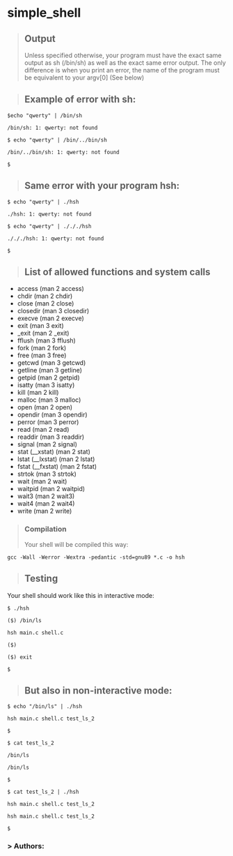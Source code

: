 # simple_shell
> ##  Output
> Unless specified otherwise, your program must have the exact same output as sh (/bin/sh) as well as the exact same error output.
The only difference is when you print an error, the name of the program must be equivalent to your argv[0] (See below)

> ## Example of error with sh:

` $echo "qwerty" | /bin/sh `

` /bin/sh: 1: qwerty: not found `

` $ echo "qwerty" | /bin/../bin/sh `

` /bin/../bin/sh: 1: qwerty: not found `

` $ `

> ## Same error with your program hsh:

` $ echo "qwerty" | ./hsh `

` ./hsh: 1: qwerty: not found `

` $ echo "qwerty" | ./././hsh `

` ./././hsh: 1: qwerty: not found `

` $  `

> ## List of allowed functions and system calls
- access (man 2 access)
- chdir (man 2 chdir)
- close (man 2 close)
- closedir (man 3 closedir)
- execve (man 2 execve)
- exit (man 3 exit)
- _exit (man 2 _exit)
- fflush (man 3 fflush)
- fork (man 2 fork)
- free (man 3 free)
- getcwd (man 3 getcwd)
- getline (man 3 getline)
- getpid (man 2 getpid)
- isatty (man 3 isatty)
- kill (man 2 kill)
- malloc (man 3 malloc)
- open (man 2 open)
- opendir (man 3 opendir)
- perror (man 3 perror)
- read (man 2 read)
- readdir (man 3 readdir)
- signal (man 2 signal)
- stat (__xstat) (man 2 stat)
- lstat (__lxstat) (man 2 lstat)
- fstat (__fxstat) (man 2 fstat)
- strtok (man 3 strtok)
- wait (man 2 wait)
- waitpid (man 2 waitpid)
- wait3 (man 2 wait3)
- wait4 (man 2 wait4)
- write (man 2 write)


> ### Compilation
> 
> Your shell will be compiled this way:

` gcc -Wall -Werror -Wextra -pedantic -std=gnu89 *.c -o hsh `

> ## Testing
 
Your shell should work like this in interactive mode:

` $ ./hsh `

`($) /bin/ls `

` hsh main.c shell.c `

` ($) `

` ($) exit `

` $ `
> ## But also in non-interactive mode:

` $ echo "/bin/ls" | ./hsh `

` hsh main.c shell.c test_ls_2 `

` $ `

` $ cat test_ls_2 `

` /bin/ls `

` /bin/ls `

` $ `

` $ cat test_ls_2 | ./hsh `

` hsh main.c shell.c test_ls_2 `

` hsh main.c shell.c test_ls_2 `

` $ `

### > Authors:

